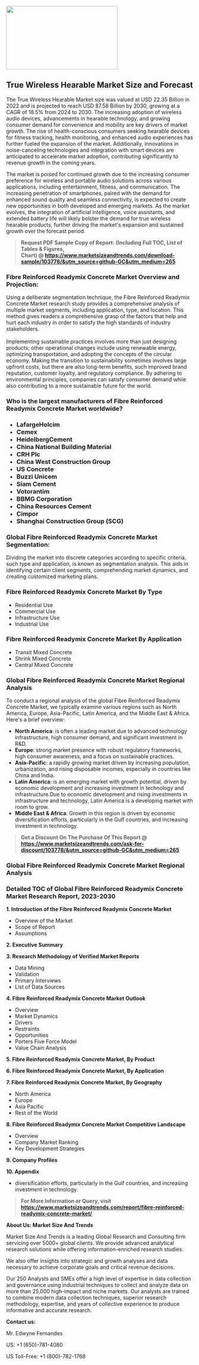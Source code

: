<p><img class="alignnone size-medium wp-image-20088" src="https://ffe5etoiles.com/wp-content/uploads/2024/12/MST1-300x171.png" alt="" width="300" height="171" /></p><h2>True Wireless Hearable Market Size and Forecast</h2><p>The True Wireless Hearable Market size was valued at USD 22.35 Billion in 2022 and is projected to reach USD 87.58 Billion by 2030, growing at a CAGR of 18.5% from 2024 to 2030. The increasing adoption of wireless audio devices, advancements in hearable technology, and growing consumer demand for convenience and mobility are key drivers of market growth. The rise of health-conscious consumers seeking hearable devices for fitness tracking, health monitoring, and enhanced audio experiences has further fueled the expansion of the market. Additionally, innovations in noise-canceling technologies and integration with smart devices are anticipated to accelerate market adoption, contributing significantly to revenue growth in the coming years.</p><p>The market is poised for continued growth due to the increasing consumer preference for wireless and portable audio solutions across various applications, including entertainment, fitness, and communication. The increasing penetration of smartphones, paired with the demand for enhanced sound quality and seamless connectivity, is expected to create new opportunities in both developed and emerging markets. As the market evolves, the integration of artificial intelligence, voice assistants, and extended battery life will likely bolster the demand for true wireless hearable products, further driving the market's expansion and sustained growth over the forecast period.</p></p><blockquote id="" class=""><strong>Request PDF Sample Copy of Report: (Including Full TOC, List of Tables &amp; Figures, Chart)&nbsp;@&nbsp;<strong><a href="https://www.marketsizeandtrends.com/download-sample/103778/&utm_source=github-GC&utm_medium=265" target="_blank">https://www.marketsizeandtrends.com/download-sample/103778/&utm_source=github-GC&utm_medium=265</a></strong></strong></blockquote><h3 id="" class="">Fibre Reinforced Readymix Concrete Market&nbsp;Overview and Projection:</h3><p id="" class="">Using a deliberate segmentation technique, the Fibre Reinforced Readymix Concrete Market research study provides a comprehensive analysis of multiple market segments, including application, type, and location. This method gives readers a comprehensive grasp of the factors that help and hurt each industry in order to satisfy the high standards of industry stakeholders. <br /> <br />Implementing sustainable practices involves more than just designing products; other operational changes include using renewable energy, optimizing transportation, and adopting the concepts of the circular economy. Making the transition to sustainability sometimes involves large upfront costs, but there are also long-term benefits, such improved brand reputation, customer loyalty, and regulatory compliance. By adhering to environmental principles, companies can satisfy consumer demand while also contributing to a more sustainable future for the world.</p><h3 id="" class="">Who is the largest manufacturers of&nbsp;Fibre Reinforced Readymix Concrete Market worldwide?</h3><h3 class=""><p><ul><li>LafargeHolcim </li><li> Cemex </li><li> HeidelbergCement </li><li> China National Building Material </li><li> CRH Plc </li><li> China West Construction Group </li><li> US Concrete </li><li> Buzzi Unicem </li><li> Siam Cement </li><li> Votorantim </li><li> BBMG Corporation </li><li> China Resources Cement </li><li> Cimpor </li><li> Shanghai Construction Group (SCG)</li></ul></p></h3><h3 id="" class="">Global&nbsp;Fibre Reinforced Readymix Concrete Market Segmentation:</h3><p id="" class="">Dividing the market into discrete categories according to specific criteria, such type and application, is known as segmentation analysis. This aids in identifying certain client segments, comprehending market dynamics, and creating customized marketing plans.</p><h3 id="" class="">Fibre Reinforced Readymix Concrete Market&nbsp;By Type</h3><p><p><ul><li>Residential Use </li><li> Commercial Use </li><li> Infrastructure Use </li><li> Industrial Use</p></li></ul></p></p><h3 id="" class="">Fibre Reinforced Readymix Concrete Market&nbsp;By Application</h3><p class=""><p><ul><li>Transit Mixed Concrete </li><li> Shrink Mixed Concrete </li><li> Central Mixed Concrete</li></ul></p></p><h3 id="" class="">Global Fibre Reinforced Readymix Concrete Market Regional Analysis</h3><p id="" class="">To conduct a regional analysis of the global Fibre Reinforced Readymix Concrete Market, we typically examine various regions such as North America, Europe, Asia-Pacific, Latin America, and the Middle East &amp; Africa. Here's a brief overview:</p><ul><li><strong>North America</strong>: is often a leading market due to advanced technology infrastructure, high consumer demand, and significant investment in R&amp;D.</li><li><strong>Europe</strong>: strong market presence with robust regulatory frameworks, high consumer awareness, and a focus on sustainable practices.</li><li><strong>Asia-Pacific</strong>: a rapidly growing market driven by increasing population, urbanization, and rising disposable incomes, especially in countries like China and India.</li><li><strong>Latin America</strong>: is an emerging market with growth potential, driven by economic development and increasing investment in technology and infrastructure.Due to economic development and rising investments in infrastructure and technology, Latin America is a developing market with room to grow.</li><li><strong>Middle East &amp; Africa</strong>: Growth in this region is driven by economic diversification efforts, particularly in the Gulf countries, and increasing investment in technology.</li></ul><blockquote id="" class=""><strong>Get a Discount On The Purchase Of This Report @ <strong><a href="https://www.marketsizeandtrends.com/ask-for-discount/103778/&utm_source=github-GC&utm_medium=265" target="_blank">https://www.marketsizeandtrends.com/ask-for-discount/103778/&utm_source=github-GC&utm_medium=265</a></strong></strong></blockquote><h3 id="" class="">Global Fibre Reinforced Readymix Concrete Market Regional Analysis</h3><h3 id="" class="">Detailed TOC of Global Fibre Reinforced Readymix Concrete Market Research Report, 2023-2030</h3><p id="" class=""><strong>1. Introduction of the Fibre Reinforced Readymix Concrete Market</strong></p><ul><li>Overview of the Market</li><li>Scope of Report</li><li>Assumptions</li></ul><p id="" class=""><strong>2. Executive Summary</strong></p><p id="" class=""><strong>3. Research Methodology of Verified Market Reports</strong></p><ul><li>Data Mining</li><li>Validation</li><li>Primary Interviews</li><li>List of Data Sources</li></ul><p id="" class=""><strong>4. Fibre Reinforced Readymix Concrete Market Outlook</strong></p><ul><li>Overview</li><li>Market Dynamics</li><li>Drivers</li><li>Restraints</li><li>Opportunities</li><li>Porters Five Force Model</li><li>Value Chain Analysis</li></ul><p id="" class=""><strong>5. Fibre Reinforced Readymix Concrete Market, By Product</strong></p><p id="" class=""><strong>6. Fibre Reinforced Readymix Concrete Market, By Application</strong></p><p id="" class=""><strong>7. Fibre Reinforced Readymix Concrete Market, By Geography</strong></p><ul><li>North America</li><li>Europe</li><li>Asia Pacific</li><li>Rest of the World</li></ul><p id="" class=""><strong>8. Fibre Reinforced Readymix Concrete Market Competitive Landscape</strong></p><ul><li>Overview</li><li>Company Market Ranking</li><li>Key Development Strategies</li></ul><p id="" class=""><strong>9. Company Profiles</strong></p><p id="" class=""><strong>10. Appendix</strong></p><ul><li>diversification efforts, particularly in the Gulf countries, and increasing investment in technology.</li></ul><blockquote id="" class=""><strong>For More Information or Query, visit <strong><strong><a href="https://www.marketsizeandtrends.com/report/fibre-reinforced-readymix-concrete-market/" target="_blank">https://www.marketsizeandtrends.com/report/fibre-reinforced-readymix-concrete-market/</a></strong></strong></strong></blockquote><p id="" class=""><strong>About Us: Market Size And Trends</strong></p><p id="" class="">Market Size And Trends is a leading Global Research and Consulting firm servicing over 5000+ global clients. We provide advanced analytical research solutions while offering information-enriched research studies.</p><p id="" class="">We also offer insights into strategic and growth analyses and data necessary to achieve corporate goals and critical revenue decisions.</p><p id="" class="">Our 250 Analysts and SMEs offer a high level of expertise in data collection and governance using industrial techniques to collect and analyze data on more than 25,000 high-impact and niche markets. Our analysts are trained to combine modern data collection techniques, superior research methodology, expertise, and years of collective experience to produce informative and accurate research.</p><p id="" class=""><strong>Contact us:</strong></p><p id="" class="">Mr. Edwyne Fernandes</p><p id="" class="">US: +1 (650)-781-4080</p><p id="" class="">US Toll-Free: +1 (800)-782-1768</p>
